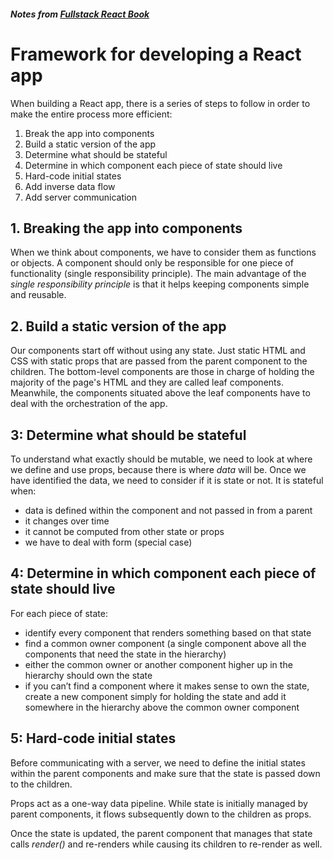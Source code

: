 ##### Notes from [Fullstack React Book](https://www.fullstackreact.com/)


# Framework for developing a React app

When building a React app, there is a series of steps to follow in order to make the entire process more efficient:

1. Break the app into components
2. Build a static version of the app
3. Determine what should be stateful
4. Determine in which component each piece of state should live 
5. Hard-code initial states
6. Add inverse data flow
7. Add server communication


## 1. Breaking the app into components

When we think about components, we have to consider them as functions or objects. A component should only be responsible for one piece of functionality (single responsibility principle).
The main advantage of the *single responsibility principle* is that it helps keeping components simple and reusable.


## 2. Build a static version of the app

Our components start off without using any state. 
Just static HTML and CSS with static props that are passed from the parent component to the children.
The bottom-level components are those in charge of holding the majority of the page's HTML and they are called leaf components.
Meanwhile, the components situated above the leaf components have to deal with the orchestration of the app.


## 3: Determine what should be stateful

To understand what exactly should be mutable, we need to look at where we define and use props, because there is where *data* will be.
Once we have identified the data, we need to consider if it is state or not. It is stateful when:

* data is defined within the component and not passed in from a parent
* it changes over time
* it cannot be computed from other state or props
* we have to deal with form (special case)


## 4: Determine in which component each piece of state should live

For each piece of state:

* identify every component that renders something based on that state
* find a common owner component (a single component above all the components that need the state in the hierarchy)
* either the common owner or another component higher up in the hierarchy should own the state
* if you can’t find a component where it makes sense to own the state, create a new component simply for holding the state and add it somewhere in the hierarchy above the common owner component


## 5: Hard-code initial states

Before communicating with a server, we need to define the initial states within the parent components and make sure that the state is passed down to the children.

Props act as a one-way data pipeline. While state is initially managed by parent components, it flows subsequently down to the children as props.

Once the state is updated, the parent component that manages that state calls *render()* and re-renders while causing its children to re-render as well.
